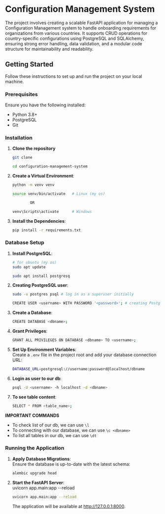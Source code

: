 # Configuration Management System
The project involves creating a scalable FastAPI application for managing a Configuration Management system to handle onboarding requirements for organizations from various countries. It supports CRUD operations for country-specific configurations using PostgreSQL and SQLAlchemy, ensuring strong error handling, data validation, and a modular code structure for maintainability and readability.

## Getting Started

Follow these instructions to set up and run the project on your local machine.


### Prerequisites

Ensure you have the following installed:
- Python 3.8+
- PostgreSQL
- Git

### Installation

1. **Clone the repository**

   ```bash
   git clone 
   ```

   ```bash
   cd configuration-management-system
   ```

2. **Create a Virtual Environment**:

    ```bash
    python -m venv venv

    source venv/bin/activate   # Linux (my os)

            OR

    venv\Scripts\activate      # Windows
    ```

3. **Install the Dependencies**:

    ```bash
    pip install -r requirements.txt
    ```

### Database Setup

1. **Install PostgreSQL**:
    ```bash
    # for ubuntu (my os)
    sudo apt update

    sudo apt install postgresq

    ```
2. **Creating PostgreSQL user**:
    ```bash
    sudo -u postgres psql # log in as a superuser initially

    CREATE USER <username> WITH PASSWORD '<password>'; # creating PostgreSQL username and password
    ```

3. **Create a Database**:
    ```bash
    CREATE DATABASE <dbname>; 
    ```

4. **Grant Privileges**:
    ```bash
    GRANT ALL PRIVILEGES ON DATABASE <dbname> TO <username>;
    ```

5. **Set Up Environment Variables**:
    </br>
    Create a `.env` file in the project root and add your database connection URL:
    ```bash
    DATABASE_URL=postgresql://username:password@localhost/dbname
    ```

6. **Login as user to our db**:

    ```bash
    psql -U <username> -h localhost -d <dbname>

    ```

6. **To see table content**:
    ```bash
    SELECT * FROM <table_name>;
    ```

**IMPORTANT COMMANDS**
 - To check list of our db, we can use `\l`
 - To connecting with our database, we can use `\c <dbname>`
 - To list all tables in our db, we can use `\dt`

### Running the Application

1. **Apply Database Migrations**:
    </br>
    Ensure the database is up-to-date with the latest schema:
    ```bash
    alembic upgrade head
    ```

2. **Start the FastAPI Server**:
    </br>
    uvicorn app.main:app --reload
    ```bash
    uvicorn app.main:app --reload
    ```
    The application will be available at http://127.0.0.1:8000.
 